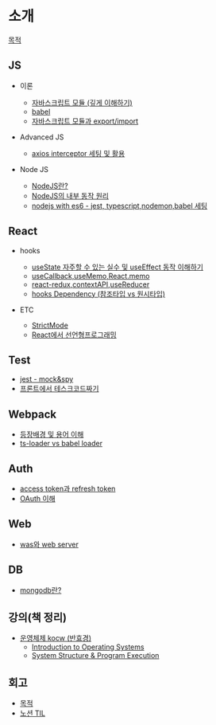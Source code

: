 # 소개

[목적](/purpose.md)

## JS

- 이론

  - [자바스크립트 모듈 (깊게 이해하기)](js/module/README.md)
  - [babel](advancedJS/babel.md)
  - [자바스크립트 모듈과 export/import ](advancedJS/%EC%9E%90%EB%B0%94%EC%8A%A4%ED%81%AC%EB%A6%BD%ED%8A%B8%20%EB%AA%A8%EB%93%88%EA%B3%BC%20export-import.md)

- Advanced JS

  - [axios interceptor 세팅 및 활용](advancedJS/axios%20interceptor%20%EC%84%B8%ED%8C%85%20%EB%B0%8F%20%ED%99%9C%EC%9A%A9.md)

- Node JS

  - [NodeJS란?](nodejs/NodeJS%EB%9E%80%3F.md)
  - [NodeJS의 내부 동작 원리](nodejs/NodeJS%EC%9D%98%20%EB%82%B4%EB%B6%80%20%EB%8F%99%EC%9E%91%20%EC%9B%90%EB%A6%AC.md)
  - [nodejs with es6 - jest, typescript,nodemon,babel 세팅](nodejs/nodejs%20with%20es6%20-%20jest%2C%20typescript%2Cnodemon%2Cbabel%20%EC%84%B8%ED%8C%85.md)

## React

- hooks

  - [useState 자주할 수 있는 실수 및 useEffect 동작 이해하기
    ](react/Hooks/%20useState%20%EC%9E%90%EC%A3%BC%ED%95%A0%20%EC%88%98%20%EC%9E%88%EB%8A%94%20%EC%8B%A4%EC%88%98%20%EB%B0%8F%20useEffect%20%EB%8F%99%EC%9E%91%20%EC%9D%B4%ED%95%B4%ED%95%98%EA%B8%B0.md)
  - [useCallback,useMemo,React.memo](react/Hooks/useCallback%2CuseMemo%2CReact.memo.md)
  - [react-redux,contextAPI,useReducer](react/Hooks/react-redux%2CcontextAPI%2CuseReducer.md)
  - [hooks Dependency (참조타입 vs 원시타입)](<react/Hooks/hooks%20Dependency%20(%EC%B0%B8%EC%A1%B0%ED%83%80%EC%9E%85%20vs%20%EC%9B%90%EC%8B%9C%ED%83%80%EC%9E%85).md>)

- ETC
  - [StrictMode](react/etc/StrictMode.md)
  - [React에서 선언형프로그래밍](react/etc/React%EC%97%90%EC%84%9C%20%EC%84%A0%EC%96%B8%ED%98%95%ED%94%84%EB%A1%9C%EA%B7%B8%EB%9E%98%EB%B0%8D.md)

## Test

- [jest - mock&spy](test/jest/mock%26spy.md)
- [프론트에서 테스크코드짜기](test/%ED%94%84%EB%A1%A0%ED%8A%B8%EC%97%90%EC%84%9C%20%ED%85%8C%EC%8A%A4%ED%8A%B8%EC%BD%94%EB%93%9C.md)

## Webpack

- [등장배경 및 용어 이해](webpack/README.md)
- [ts-loader vs babel loader](webpack/ts-loader%20vs%20babel-loader.md)

## Auth

- [access token과 refresh token](auth/access%20token%EA%B3%BC%20refresh%20token.md)
- [OAuth 이해](auth/OAuth.md)

## Web

- [was와 web server](web/was%26webserver/README.md)

## DB

- [mongodb란?](db/mongodb/mongodb%EB%9E%80%3F.md)

## 강의(책 정리)

- [운영체제 kocw (반효경)](<강의(책)%20정리/운영체제-kocw(반효경)>)
  - [Introduction to Operating Systems](<강의(책)%20정리/운영체제-kocw(반효경)/Introduction%20to%20Operating%20Systems.md>)
  - [System Structure & Program Execution](<강의(책)%20정리/운영체제-kocw(반효경)/01-System%20Structure%20%26%20Program%20Execution.md>)

## 회고

- [목적](회고/README.md)
- [노션 TIL](https://dori-yunho.notion.site/TIL-7c1cbc873fbd4f43b8563e7b19b5ee69)
